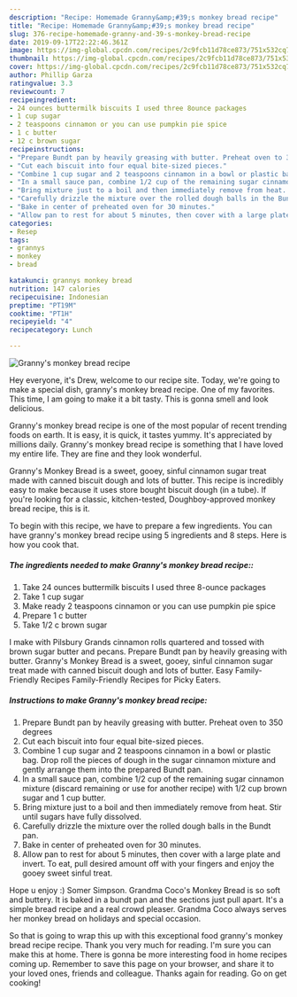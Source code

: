```yaml
---
description: "Recipe: Homemade Granny&amp;#39;s monkey bread recipe"
title: "Recipe: Homemade Granny&amp;#39;s monkey bread recipe"
slug: 376-recipe-homemade-granny-and-39-s-monkey-bread-recipe
date: 2019-09-17T22:22:46.361Z
image: https://img-global.cpcdn.com/recipes/2c9fcb11d78ce873/751x532cq70/grannys-monkey-bread-recipe-recipe-main-photo.jpg
thumbnail: https://img-global.cpcdn.com/recipes/2c9fcb11d78ce873/751x532cq70/grannys-monkey-bread-recipe-recipe-main-photo.jpg
cover: https://img-global.cpcdn.com/recipes/2c9fcb11d78ce873/751x532cq70/grannys-monkey-bread-recipe-recipe-main-photo.jpg
author: Phillip Garza
ratingvalue: 3.3
reviewcount: 7
recipeingredient:
- 24 ounces buttermilk biscuits I used three 8ounce packages
- 1 cup sugar
- 2 teaspoons cinnamon or you can use pumpkin pie spice
- 1 c butter
- 12 c brown sugar
recipeinstructions:
- "Prepare Bundt pan by heavily greasing with butter. Preheat oven to 350 degrees"
- "Cut each biscuit into four equal bite-sized pieces."
- "Combine 1 cup sugar and 2 teaspoons cinnamon in a bowl or plastic bag. Drop roll the pieces of dough in the sugar cinnamon mixture and gently arrange them into the prepared Bundt pan."
- "In a small sauce pan, combine 1/2 cup of the remaining sugar cinnamon mixture (discard remaining or use for another recipe) with 1/2 cup brown sugar and 1 cup butter."
- "Bring mixture just to a boil and then immediately remove from heat. Stir until sugars have fully dissolved."
- "Carefully drizzle the mixture over the rolled dough balls in the Bundt pan."
- "Bake in center of preheated oven for 30 minutes."
- "Allow pan to rest for about 5 minutes, then cover with a large plate and invert. To eat, pull desired amount off with your fingers and enjoy the gooey sweet sinful treat."
categories:
- Resep
tags:
- grannys
- monkey
- bread

katakunci: grannys monkey bread
nutrition: 147 calories
recipecuisine: Indonesian
preptime: "PT19M"
cooktime: "PT1H"
recipeyield: "4"
recipecategory: Lunch

---
```



![Granny&#39;s monkey bread recipe](https://img-global.cpcdn.com/recipes/2c9fcb11d78ce873/751x532cq70/grannys-monkey-bread-recipe-recipe-main-photo.jpg)

Hey everyone, it's Drew, welcome to our recipe site. Today, we're going to make a special dish, granny&#39;s monkey bread recipe. One of my favorites. This time, I am going to make it a bit tasty. This is gonna smell and look delicious.

Granny&#39;s monkey bread recipe is one of the most popular of recent trending foods on earth. It is easy, it is quick, it tastes yummy. It's appreciated by millions daily. Granny&#39;s monkey bread recipe is something that I have loved my entire life. They are fine and they look wonderful.

Granny&#39;s Monkey Bread is a sweet, gooey, sinful cinnamon sugar treat made with canned biscuit dough and lots of butter. This recipe is incredibly easy to make because it uses store bought biscuit dough (in a tube). If you&#39;re looking for a classic, kitchen-tested, Doughboy-approved monkey bread recipe, this is it.


To begin with this recipe, we have to prepare a few ingredients. You can have granny&#39;s monkey bread recipe using 5 ingredients and 8 steps. Here is how you cook that.

##### The ingredients needed to make Granny&#39;s monkey bread recipe::

1. Take 24 ounces buttermilk biscuits I used three 8-ounce packages
1. Take 1 cup sugar
1. Make ready 2 teaspoons cinnamon or you can use pumpkin pie spice
1. Prepare 1 c butter
1. Take 1/2 c brown sugar


I make with Pilsbury Grands cinnamon rolls quartered and tossed with brown sugar butter and pecans. Prepare Bundt pan by heavily greasing with butter. Granny&#39;s Monkey Bread is a sweet, gooey, sinful cinnamon sugar treat made with canned biscuit dough and lots of butter. Easy Family-Friendly Recipes Family-Friendly Recipes for Picky Eaters. 

##### Instructions to make Granny&#39;s monkey bread recipe:

1. Prepare Bundt pan by heavily greasing with butter. Preheat oven to 350 degrees
1. Cut each biscuit into four equal bite-sized pieces.
1. Combine 1 cup sugar and 2 teaspoons cinnamon in a bowl or plastic bag. Drop roll the pieces of dough in the sugar cinnamon mixture and gently arrange them into the prepared Bundt pan.
1. In a small sauce pan, combine 1/2 cup of the remaining sugar cinnamon mixture (discard remaining or use for another recipe) with 1/2 cup brown sugar and 1 cup butter.
1. Bring mixture just to a boil and then immediately remove from heat. Stir until sugars have fully dissolved.
1. Carefully drizzle the mixture over the rolled dough balls in the Bundt pan.
1. Bake in center of preheated oven for 30 minutes.
1. Allow pan to rest for about 5 minutes, then cover with a large plate and invert. To eat, pull desired amount off with your fingers and enjoy the gooey sweet sinful treat.


Hope u enjoy :) Somer Simpson. Grandma Coco&#39;s Monkey Bread is so soft and buttery. It is baked in a bundt pan and the sections just pull apart. It&#39;s a simple bread recipe and a real crowd pleaser. Grandma Coco always serves her monkey bread on holidays and special occasion. 

So that is going to wrap this up with this exceptional food granny&#39;s monkey bread recipe recipe. Thank you very much for reading. I'm sure you can make this at home. There is gonna be more interesting food in home recipes coming up. Remember to save this page on your browser, and share it to your loved ones, friends and colleague. Thanks again for reading. Go on get cooking!
